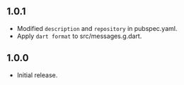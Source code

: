 ## 1.0.1

- Modified `description` and `repository` in pubspec.yaml.
- Apply `dart format` to src/messages.g.dart.

## 1.0.0

- Initial release.
